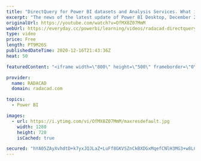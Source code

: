 ```yaml
---
title: "DirectQuery for Power BI datasets and Analysis Services. What is it and why it is a big deal?"
excerpt: "The news of the latest update of Power BI Desktop, December 2020, is now everywhere. Especially the most exciting feature of all is the DirectQuery for Power BI datasets and analysis service, or in other terms composite model for Power BI datasets. However, you might ask, what that mean? what is it?"
originalUrl: https://youtube.com/watch?v=OfMX8Z07MmM
webUrl: https://everyday.cc/powerbi/learning/videos/radacad-directquery-for-power-bi-datasets-and-analysis-services-what-is-it-and-why-it-is-a-big-deal/
type: video
price: Free
length: PT9M26S
publishedDateTime: 2020-12-16T21:43:36Z
heat: 50

featuredContent: "<iframe width=\"800\" height=\"500\" frameborder=\"0\" src=\"https://www.youtube.com/embed/OfMX8Z07MmM\" allow=\"accelerometer; autoplay; encrypted-media; gyroscope; picture-in-picture\" allowfullscreen></iframe>"

provider:
  name: RADACAD
  domain: radacad.com

topics:
  - Power BI

images:
  - url: https://i.ytimg.com/vi/OfMX8Z07MmM/maxresdefault.jpg
    width: 1280
    height: 720
    isCached: true

secured: "hYA05ZAyXvhdtD+k7yxJQJLaZ+LuFf8GKVSZnCkBXDGxMqefCNlH3MG3+w8LCkvHQGOlD78P8B7LtxMREGquAyRdJKCTX9/endGKNMzPM6F+JmnMt46+AbXei/krf/uSjILhDYo2Tg/pscNlIXQ1DN332SZ38dOLzfBXcfxjYYZgwHJ7RS10AH3f1e0VAgEEOlUpoT0mRVqvGMMhMJIyBUOq/JxlwJDLzIJa+NGpL8xmF7nZYWUs8vt9r9BkeyrQvnPITLOvaD2guIW0t5rH4NHHMOO+vBPokHLU0L1HXnN16x5t1+NE/ABMkEy//oEJVa+DpAp6jq96iCsSpGtPjsliDJxnGUH81rYfSB7L26OTEjmPBdq0wZvvK3XkTlVU0a4nUV9PeRQJqm0cpPhE+TQyvCxQwT9tOo5cTWwEFVc=;lsiqE9gcfZLhuHNIH/5pGQ=="
---
```


